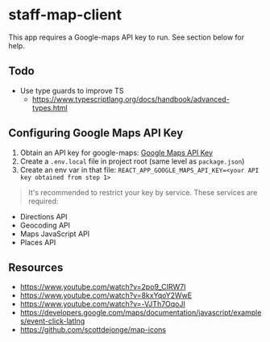 # staff-map-client

This app requires a Google-maps API key to run. See section below for help.

## Todo
* Use type guards to improve TS
  * https://www.typescriptlang.org/docs/handbook/advanced-types.html

## Configuring Google Maps API Key

1. Obtain an API key for google-maps:
[Google Maps API Key](https://developers.google.com/maps/documentation/javascript/get-api-key)
2. Create a ```.env.local``` file in project root (same level as ```package.json```)
3. Create an env var in that file: ```REACT_APP_GOOGLE_MAPS_API_KEY=<your API key obtained from step 1>```

> It's recommended to restrict your key by service. These services are required:

* Directions API
* Geocoding API
* Maps JavaScript API
* Places API

## Resources

* https://www.youtube.com/watch?v=2po9_CIRW7I
* https://www.youtube.com/watch?v=8kxYqoY2WwE
* https://www.youtube.com/watch?v=-VJTh7OqoJI
* https://developers.google.com/maps/documentation/javascript/examples/event-click-latlng
* https://github.com/scottdejonge/map-icons
